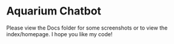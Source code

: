 Aquarium Chatbot
=====

Please view the Docs folder for some screenshots or to view the index/homepage.
I hope you like my code!
